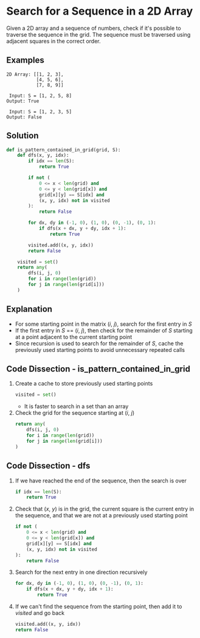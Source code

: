 # Search for a Sequence in a 2D Array
Given a 2D array and a sequence of numbers, check if it's possible to traverse the sequence in the grid. The sequence must be traversed using adjacent squares in the correct order.

## Examples
```
2D Array: [[1, 2, 3],
           [4, 5, 6],
           [7, 8, 9]]

 Input: S = [1, 2, 5, 8]
Output: True

 Input: S = [1, 2, 3, 5]
Output: False
```

## Solution
```python
def is_pattern_contained_in_grid(grid, S):
    def dfs(x, y, idx):
        if idx == len(S):
            return True

        if not (
            0 <= x < len(grid) and
            0 <= y < len(grid[x]) and
            grid[x][y] == S[idx] and
            (x, y, idx) not in visited
        ):
            return False

        for dx, dy in (-1, 0), (1, 0), (0, -1), (0, 1):
            if dfs(x + dx, y + dy, idx + 1):
                return True

        visited.add((x, y, idx))
        return False

    visited = set()
    return any(
        dfs(i, j, 0)
        for i in range(len(grid))
        for j in range(len(grid[i]))
    )
```

## Explanation
* For some starting point in the matrix (_i_, _j_), search for the first entry in _S_
* If the first entry in _S_ == (_i_, _j_), then check for the remainder of _S_ starting at a point adjacent to the current starting point
* Since recursion is used to search for the remainder of _S_, cache the previously used starting points to avoid unnecessary repeated calls

## Code Dissection - is_pattern_contained_in_grid
1. Create a cache to store previously used starting points
    ```python
    visited = set()
    ```
    * It is faster to search in a set than an array
2. Check the grid for the sequence starting at (_i_, _j_)
    ```python
    return any(
        dfs(i, j, 0)
        for i in range(len(grid))
        for j in range(len(grid[i]))
    )
    ```

## Code Dissection - dfs
1. If we have reached the end of the sequence, then the search is over
    ```python
    if idx == len(S):
        return True
    ```
2. Check that (_x_, _y_) is in the grid, the current square is the current entry in the sequence, and that we are not at a previously used starting point
    ```python
    if not (
        0 <= x < len(grid) and
        0 <= y < len(grid[x]) and
        grid[x][y] == S[idx] and
        (x, y, idx) not in visited
    ):
        return False
    ```
3. Search for the next entry in one direction recursively
    ```python
    for dx, dy in (-1, 0), (1, 0), (0, -1), (0, 1):
        if dfs(x + dx, y + dy, idx + 1):
            return True
    ```
4. If we can't find the sequence from the starting point, then add it to _visited_ and go back
    ```python
    visited.add((x, y, idx))
    return False
    ```